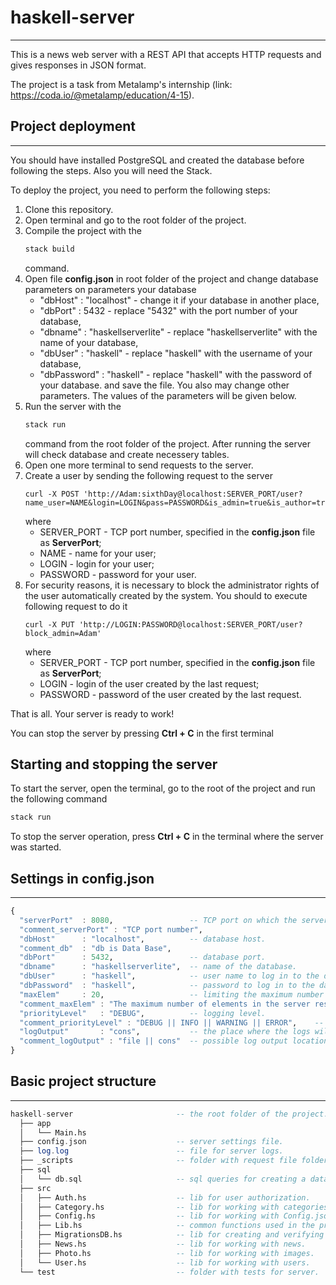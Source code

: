# haskell-server
------

This is a news web server with a REST API that accepts HTTP requests and gives responses in JSON format.

The project is a task from Metalamp's internship (link: https://coda.io/@metalamp/education/4-15). 

## Project deployment
------

You should have installed PostgreSQL and created the database before following the steps.
Also you will need the Stack.

To deploy the project, you need to perform the following steps:
1. Clone this repository.
2. Open terminal and go to the root folder of the project.
3. Compile the project with the 
   ```haskell
   stack build
   ```
   command.
4. Open file **config.json** in root folder of the project and change database parameters on parameters your database 
    - "dbHost" : "localhost"              - change it if your database in another place,        
    - "dbPort"      : 5432                - replace "5432" with the port number of your database,
    - "dbname"      : "haskellserverlite" - replace "haskellserverlite" with the name of your database,
    - "dbUser"      : "haskell"           - replace "haskell" with the username of your database,
    - "dbPassword"  : "haskell"           - replace "haskell" with the password of your database.
   and save the file.
   You also may change other parameters. The values of the parameters will be given below.
5. Run the server with the 
   ```haskell
   stack run
   ```
   command from the root folder of the project.
   After running the server will check database and create necessery tables.
6. Open one more terminal to send requests to the server.
7. Create a user by sending the following request to the server
   ```  
   curl -X POST 'http://Adam:sixthDay@localhost:SERVER_PORT/user?name_user=NAME&login=LOGIN&pass=PASSWORD&is_admin=true&is_author=true'
   ```
   where
    - SERVER_PORT - TCP port number, specified in the **config.json** file as **ServerPort**;    
    - NAME - name for your user;
    - LOGIN - login for your user;
    - PASSWORD - password for your user.
8. For security reasons, it is necessary to block the administrator rights of the user automatically created by the system. 
   You should to execute following request to do it
   ```
   curl -X PUT 'http://LOGIN:PASSWORD@localhost:SERVER_PORT/user?block_admin=Adam'
   ```  
   where
    - SERVER_PORT - TCP port number, specified in the **config.json** file as **ServerPort**;    
    - LOGIN - login of the user created by the last request;
    - PASSWORD - password of the user created by the last request.
    
That is all. Your server is ready to work!  

You can stop the server by pressing **Ctrl + C** in the first terminal

## Starting and stopping the server

To start the server, open the terminal, go to the root of the project and run the following command 
```haskell
stack run
```
To stop the server operation, press **Ctrl + C** in the terminal where the server was started.

## Settings in config.json
------
```haskell
{
  "serverPort"  : 8080,                 -- TCP port on which the server will run.       
  "comment_serverPort" : "TCP port number",
  "dbHost"      : "localhost",          -- database host.       
  "comment_db"  : "db is Data Base",             
  "dbPort"      : 5432,                 -- database port.
  "dbname"      : "haskellserverlite",  -- name of the database.
  "dbUser"      : "haskell",            -- user name to log in to the database.
  "dbPassword"  : "haskell",            -- password to log in to the database
  "maxElem"     : 20,                   -- limiting the maximum number of rows in the server response.
  "comment_maxElem" : "The maximum number of elements in the server response", 
  "priorityLevel"   : "DEBUG",          -- logging level.
  "comment_priorityLevel" : "DEBUG || INFO || WARNING || ERROR",    -- possible logging levels.
  "logOutput"       : "cons",           -- the place where the logs will be output.
  "comment_logOutput" : "file || cons"  -- possible log output locations (file or console).
}
```  

## Basic project structure
------
```haskell
haskell-server                       -- the root folder of the project.
  ├── app                            
  │   └── Main.hs
  ├── config.json                    -- server settings file.
  ├── log.log                        -- file for server logs.
  ├── _scripts                       -- folder with request file folders for endpoints.
  ├── sql
  │   └── db.sql                     -- sql queries for creating a database.
  ├── src
  │   ├── Auth.hs                    -- lib for user authorization.
  │   ├── Category.hs                -- lib for working with categories.
  │   ├── Config.hs                  -- lib for working with Config.json, database and logger.
  │   ├── Lib.hs                     -- common functions used in the project.
  │   ├── MigrationsDB.hs            -- lib for creating and verifying a database.
  │   ├── News.hs                    -- lib for working with news.
  │   ├── Photo.hs                   -- lib for working with images.
  │   └── User.hs                    -- lib for working with users.
  └── test                           -- folder with tests for server.
```
